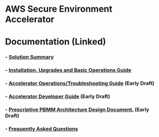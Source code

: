 # AWS Secure Environment Accelerator

# **Documentation** (Linked)

### - [Solution Summary](../README.md)

### - [Installation, Upgrades and Basic Operations Guide](installation/index.md)

### - [Accelerator Operations/Troubleshooting Guide](./operations/operations-troubleshooting-guide.md) (Early Draft)

### - [Accelerator Developer Guide](./developer/developer-guide.md) (Early Draft)

### - [Prescriptive PBMM Architecture Design Document.](https://github.com/aws-samples/aws-pbmm-accelerator/blob/feature/8.35-architecture-document-v2/documentation/architecture/index.md) (Early Draft)

### - [Frequently Asked Questions](faq/index.md)
